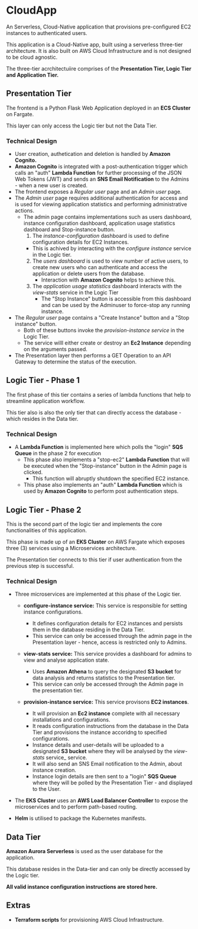 # CloudApp
An Serverless, Cloud-Native application that provisions pre-configured EC2 instances to authenticated users.

This application is a Cloud-Native app, built using a serverless three-tier architecture. It is also built on AWS Cloud Infrastructure and is not designed to be cloud agnostic.

The three-tier acrchitectuiire comprises of the **Presentation Tier, Logic Tier and Application Tier.**

## Presentation Tier
The frontend is a Python Flask Web Application deployed in an **ECS Cluster** on Fargate.

This layer can only access the Logic tier but not the Data Tier.

### Technical Design
- User creation, authetication and deletion is handled by **Amazon Cognito.**
- **Amazon Cognito** is integrated with a post-authentication trigger which calls an "auth" **Lambda Function** for further processing of the JSON Web Tokens (JWT) and sends an **SNS Email Notification** to the Admins - when a new user is created.
- The frontend exposes a _Regular user_ page and an _Admin user_ page.
- The _Admin user_ page requires additional authentication for access and is used for viewing application statistics and performing administrative actions.
  - The admin page contains implementations such as users dashboard, instance configuration dashboard, application usage statistics dashboard and Stop-instance button.
     1. The _instance-configuration_ dashboard is used to define configuration details for EC2 Instances. 
       - This is achived by interacting with the _configure instance_ service in the Logic tier.
    2. The _users dashboard_ is used to view number of active users, to create new users who can authenticate and access the application or delete users from the database.
       - Interaction with **Amazon Cognito** helps to achieve this.
    3. The _application usage statistics_ dashboard interacts with the _view-stats_ service in the Logic Tier
       - The "Stop Instance" button is accessible from this dashboard and can be used by the Adminuser to force-stop any running instance.
- The _Regular user_ page contains a "Create Instance" button and a "Stop instance" button.
  - Both of these buttons invoke the _provision-instance service_ in the Logic Tier.
  - The service willl either create or destroy an **Ec2 Instance** depending on the arguments passed.
- The Presentation layer then performs a GET Operation to an API Gateway to determine the status of the execution.


## Logic Tier - Phase 1
The first phase of this tier contains a series of lambda functions that help to streamline application workflow.

This tier also is also the only tier that can directly access the database - which resides in the Data tier.
### Technical Design
- A **Lambda Function** is implemented here which polls the "login" **SQS Queue** in the phase 2 for execution 
  - This phase also implements a "stop-ec2" **Lambda Function** that will be executed when the "Stop-instance" button in the Admin page is clicked.
    - This function will abruptly shutdown the specified EC2 instance.
  - This phase also implements an "auth" **Lambda Function** which is used by **Amazon Cognito** to perform post authentication steps.
    
 ## Logic Tier - Phase 2
 This is the second part of the logic tier and implements the core functionalities of this application.
 
 This phase is made up of an **EKS Cluster** on AWS Fargate which exposes three (3) services using a Microservices architecture.
 
 The Presentation tier connects to this tier if user authentication from the previous step is successful.
 ### Technical Design
 - Three microservices are implemented at this phase of the Logic tier.
   - **configure-instance service:** This service is responsible for setting instance configurations.
     - It defines configuration details for EC2 instances and persists them in the database residing in the Data Tier.
     - This service can only be accessed through the admin page in the Presentation layer - hence, access is restricted only to Admins.
     
   - **view-stats service:** This service provides a dashboard for admins to view and analyse application state.
     - Uses **Amazon Athena** to query the designated **S3 bucket** for data analysis and returns statistics to the Presentation tier.
     - This service can only be accessed through the Admin page in the presentation tier.
     
   - **provision-instance service:** This service provisons **EC2 instances**.
     - It will provision an **Ec2 instance** complete with all necessary installations and configurations.
     - It reads configuration instructions from the database in the Data Tier and provisions the instance accoridng to specified configurations.
     - Instance details and user-details will be uploaded to a designated **S3 bucket** where they will be analysed by the _view-stats_ service_ service.
     - It will also send an SNS Email notification to the Admin, about instance creation.
     - Instance login details are then sent to a "login" **SQS Queue** where they will be polled by the Presentation Tier - and displayed to the User.
    
   
   
  - The **EKS Cluster** uses an **AWS Load Balancer Controller** to expose the microservices and to perform path-based routing.
  - **Helm** is utilised to package the Kubernetes manifests.
  
  ## Data Tier
  **Amazon Aurora Serverless** is used as the user database for the application. 
  
  This database resides in the Data-tier and can only be directly accessed by the Logic tier.
  
  **All valid instance configuration instructions are stored here.**
  
  ## Extras
  - **Terraform scripts** for provisioning AWS Cloud Infrastructure.
   
       

